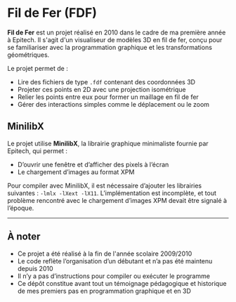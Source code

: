 # Fil de Fer (FDF)

**Fil de Fer** est un projet réalisé en 2010 dans le cadre de ma première année à Epitech. Il s'agit d'un visualiseur de modèles 3D en fil de fer, conçu pour se familiariser avec la programmation graphique et les transformations géométriques.  

Le projet permet de :  
- Lire des fichiers de type `.fdf` contenant des coordonnées 3D  
- Projeter ces points en 2D avec une projection isométrique  
- Relier les points entre eux pour former un maillage en fil de fer  
- Gérer des interactions simples comme le déplacement ou le zoom  

## MinilibX

Le projet utilise **MinilibX**, la librairie graphique minimaliste fournie par Epitech, qui permet :  
- D’ouvrir une fenêtre et d’afficher des pixels à l’écran  
- Le chargement d’images au format XPM  

Pour compiler avec MinilibX, il est nécessaire d’ajouter les librairies suivantes : `-lmlx -lXext -lX11`. L’implémentation est incomplète, et tout problème rencontré avec le chargement d’images XPM devait être signalé à l’époque.

---

## À noter

- Ce projet a été réalisé à la fin de l'année scolaire 2009/2010  
- Le code reflète l’organisation d’un débutant et n’a pas été maintenu depuis 2010  
- Il n’y a pas d’instructions pour compiler ou exécuter le programme  
- Ce dépôt constitue avant tout un témoignage pédagogique et historique de mes premiers pas en programmation graphique et en 3D

